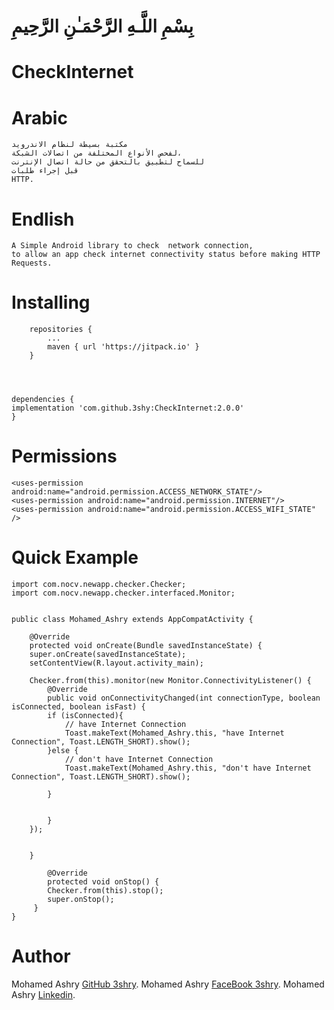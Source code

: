 
#  بِسْمِ اللَّـهِ الرَّحْمَـٰنِ الرَّحِيمِ


# CheckInternet


# Arabic 
	مكتبة بسيطة لنظام الاندرويد
	لفحص الأنواع المختلفة من اتصالات الشبكة،
	للسماح لتطبيق بالتحقق من حالة اتصال الإنترنت
	قبل إجراء طلبات
	HTTP.
# Endlish
	A Simple Android library to check  network connection,
	to allow an app check internet connectivity status before making HTTP Requests.



# Installing

		repositories {
			...
			maven { url 'https://jitpack.io' }
		}
	
  
  

	dependencies {
	implementation 'com.github.3shy:CheckInternet:2.0.0'
	}
	
# Permissions	

	<uses-permission android:name="android.permission.ACCESS_NETWORK_STATE"/>
	<uses-permission android:name="android.permission.INTERNET"/>
	<uses-permission android:name="android.permission.ACCESS_WIFI_STATE" />
	
	

# Quick Example

	import com.nocv.newapp.checker.Checker;
	import com.nocv.newapp.checker.interfaced.Monitor;


	public class Mohamed_Ashry extends AppCompatActivity {

	    @Override
	    protected void onCreate(Bundle savedInstanceState) {
		super.onCreate(savedInstanceState);
		setContentView(R.layout.activity_main);

		Checker.from(this).monitor(new Monitor.ConnectivityListener() {
		    @Override
		    public void onConnectivityChanged(int connectionType, boolean isConnected, boolean isFast) {
			if (isConnected){
			    // have Internet Connection
			    Toast.makeText(Mohamed_Ashry.this, "have Internet Connection", Toast.LENGTH_SHORT).show();
			}else {
			    // don't have Internet Connection
			    Toast.makeText(Mohamed_Ashry.this, "don't have Internet Connection", Toast.LENGTH_SHORT).show();

			}


		    }
		});


	    }

		    @Override
		    protected void onStop() {
			Checker.from(this).stop();
			super.onStop();
		 }
	}


  

# Author

Mohamed Ashry [GitHub 3shry](https://github.com/3shy).
Mohamed Ashry [FaceBook 3shry](facebook.com/mohmed.ashry.716/).
Mohamed Ashry [Linkedin](https://www.linkedin.com/in/mohamed-ashry-b8758813a/).



